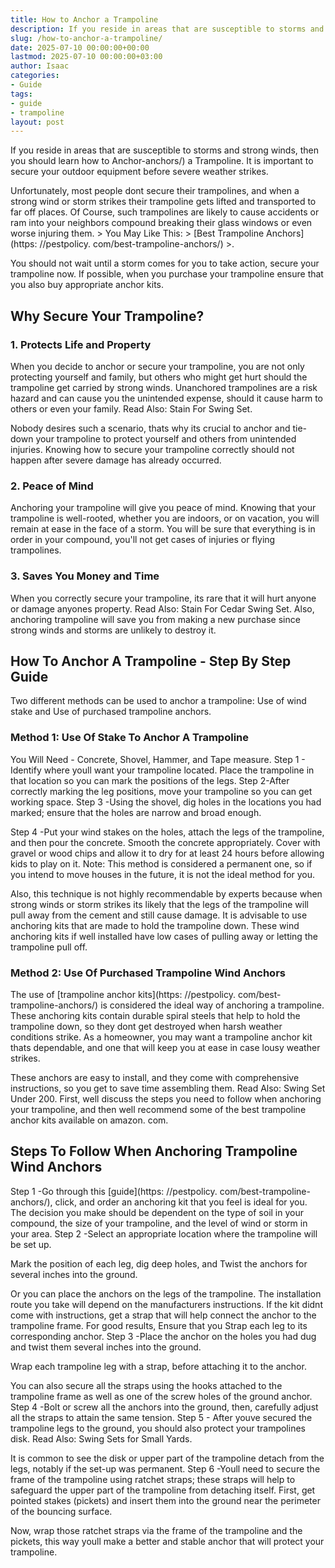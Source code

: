 ```yaml
---
title: How to Anchor a Trampoline
description: If you reside in areas that are susceptible to storms and strong winds, then you should learn how to Anchor-anchors a Trampoline.
slug: /how-to-anchor-a-trampoline/
date: 2025-07-10 00:00:00+00:00
lastmod: 2025-07-10 00:00:00+03:00
author: Isaac
categories:
- Guide
tags:
- guide
- trampoline
layout: post
---
```


If you reside in areas that are susceptible to storms and strong winds, then you should learn how to Anchor-anchors/) a Trampoline. It is important to secure your outdoor equipment before severe weather strikes.

Unfortunately, most people dont secure their trampolines, and when a strong wind or storm strikes their trampoline gets lifted and transported to far off places. Of Course, such trampolines are likely to cause accidents or ram into your neighbors compound breaking their glass windows or even worse injuring them. > You May Like This: > [Best Trampoline Anchors](https: //pestpolicy. com/best-trampoline-anchors/) >.

You should not wait until a storm comes for you to take action, secure your trampoline now. If possible, when you purchase your trampoline ensure that you also buy appropriate anchor kits.

##  Why Secure Your Trampoline?

###  1. Protects Life and Property

When you decide to anchor or secure your trampoline, you are not only protecting yourself and family, but others who might get hurt should the trampoline get carried by strong winds. Unanchored trampolines are a risk hazard and can cause you the unintended expense, should it cause harm to others or even your family. Read Also: Stain For Swing Set.

Nobody desires such a scenario, thats why its crucial to anchor and tie-down your trampoline to protect yourself and others from unintended injuries. Knowing how to secure your trampoline correctly should not happen after severe damage has already occurred.

###  2. Peace of Mind

Anchoring your trampoline will give you peace of mind. Knowing that your trampoline is well-rooted, whether you are indoors, or on vacation, you will remain at ease in the face of a storm. You will be sure that everything is in order in your compound, you'll not get cases of injuries or flying trampolines.

###  3. Saves You Money and Time

When you correctly secure your trampoline, its rare that it will hurt anyone or damage anyones property. Read Also: Stain For Cedar Swing Set. Also, anchoring trampoline will save you from making a new purchase since strong winds and storms are unlikely to destroy it.

##  How To Anchor A Trampoline - Step By Step Guide

Two different methods can be used to anchor a trampoline: Use of wind stake and Use of purchased trampoline anchors.

###  Method 1: Use Of Stake To Anchor A Trampoline

You Will Need - Concrete, Shovel, Hammer, and Tape measure. Step 1 - Identify where youll want your trampoline located. Place the trampoline in that location so you can mark the positions of the legs. Step 2-After correctly marking the leg positions, move your trampoline so you can get working space. Step 3 -Using the shovel, dig holes in the locations you had marked; ensure that the holes are narrow and broad enough.

Step 4 -Put your wind stakes on the holes, attach the legs of the trampoline, and then pour the concrete. Smooth the concrete appropriately. Cover with gravel or wood chips and allow it to dry for at least 24 hours before allowing kids to play on it. Note: This method is considered a permanent one, so if you intend to move houses in the future, it is not the ideal method for you.

Also, this technique is not highly recommendable by experts because when strong winds or storm strikes its likely that the legs of the trampoline will pull away from the cement and still cause damage. It is advisable to use anchoring kits that are made to hold the trampoline down. These wind anchoring kits if well installed have low cases of pulling away or letting the trampoline pull off.

###  Method 2: Use Of Purchased Trampoline Wind Anchors

The use of [trampoline anchor kits](https: //pestpolicy. com/best-trampoline-anchors/) is considered the ideal way of anchoring a trampoline. These anchoring kits contain durable spiral steels that help to hold the trampoline down, so they dont get destroyed when harsh weather conditions strike. As a homeowner, you may want a trampoline anchor kit thats dependable, and one that will keep you at ease in case lousy weather strikes.

These anchors are easy to install, and they come with comprehensive instructions, so you get to save time assembling them. Read Also: Swing Set Under 200. First, well discuss the steps you need to follow when anchoring your trampoline, and then well recommend some of the best trampoline anchor kits available on amazon. com.

##  Steps To Follow When Anchoring Trampoline Wind Anchors

Step 1 -Go through this [guide](https: //pestpolicy. com/best-trampoline-anchors/), click, and order an anchoring kit that you feel is ideal for you. The decision you make should be dependent on the type of soil in your compound, the size of your trampoline, and the level of wind or storm in your area. Step 2 -Select an appropriate location where the trampoline will be set up.

Mark the position of each leg, dig deep holes, and Twist the anchors for several inches into the ground.

Or you can place the anchors on the legs of the trampoline. The installation route you take will depend on the manufacturers instructions. If the kit didnt come with instructions, get a strap that will help connect the anchor to the trampoline frame. For good results, Ensure that you Strap each leg to its corresponding anchor. Step 3 -Place the anchor on the holes you had dug and twist them several inches into the ground.

Wrap each trampoline leg with a strap, before attaching it to the anchor.

You can also secure all the straps using the hooks attached to the trampoline frame as well as one of the screw holes of the ground anchor. Step 4 -Bolt or screw all the anchors into the ground, then, carefully adjust all the straps to attain the same tension. Step 5 - After youve secured the trampoline legs to the ground, you should also protect your trampolines disk. Read Also: Swing Sets for Small Yards.

It is common to see the disk or upper part of the trampoline detach from the legs, notably if the set-up was permanent. Step 6 -Youll need to secure the frame of the trampoline using ratchet straps; these straps will help to safeguard the upper part of the trampoline from detaching itself. First, get pointed stakes (pickets) and insert them into the ground near the perimeter of the bouncing surface.

Now, wrap those ratchet straps via the frame of the trampoline and the pickets, this way youll make a better and stable anchor that will protect your trampoline.
